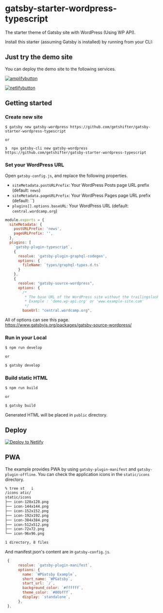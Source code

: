# gatsby-starter-wordpress-typescript
The starter theme of Gatsby site with WordPress (Using WP API).

Install this starter (assuming Gatsby is installed) by running from your CLI:

## Just try the demo site

You can deploy the demo site to the following services.

[![amplifybutton](https://oneclick.amplifyapp.com/button.svg)](https://console.aws.amazon.com/amplify/home#/deploy?repo=https://github.com/getshifter/gatsby-starter-wordpress-typescript/)


[![netlifybutton](https://www.netlify.com/img/deploy/button.svg)](https://app.netlify.com/start/deploy?repository=https://github.com/getshifter/gatsby-starter-wordpress-typescript/)


## Getting started

### Create new site

```
$ gatsby new gatsby-wordpress https://github.com/getshifter/gatsby-starter-wordpress-typescript

or

$  npx gatsby-cli new gatsby-wordpress https://github.com/getshifter/gatsby-starter-wordpress-typescript
```

### Set your WordPress URL

Open `gatsby-config.js`, and replace the following properties.

- `siteMetadata.postURLPrefix`: Your WordPress Posts page URL prefix (default: `news`)
- `siteMetadata.pageURLPrefix`: Your WordPress Pages page URL prefix (default: ``)
- `plugins[].options.baseURL`: Your WordPress URL (default: `central.wordcamp.org`)

```javascript
module.exports = {
  siteMetadata: {
    postURLPrefix: 'news',
    pageURLPrefix: '',
  },
  plugins: [
    `gatsby-plugin-typescript`,
    {
      resolve: 'gatsby-plugin-graphql-codegen',
      options: {
        fileName: `types/graphql-types.d.ts`
      }
    },
    {
      resolve: "gatsby-source-wordpress",
      options: {
        /*
         * The base URL of the WordPress site without the trailingslash and the protocol. This is required.
         * Example : 'demo.wp-api.org' or 'www.example-site.com'
         */
        baseUrl: "central.wordcamp.org",
```

All of options can see this page.
https://www.gatsbyjs.org/packages/gatsby-source-wordpress/

### Run in your Local

```bash
$ npm run develop

or

$ gatsby develop
```


### Build static HTML

```bash
$ npm run build

or

$ gatsby build
```

Generated HTML will be placed in `public` directory.

## Deploy

[![Deploy to Netlify](https://www.netlify.com/img/deploy/button.svg)](https://app.netlify.com/start/deploy?repository=https://github.com/getshifter/gatsby-starter-wordpress-typescript)

## PWA

The example provides PWA by using `gatsby-plugin-manifest` and `gatsby-plugin-offline`.
You can check the application icons in the `static/icons` directory.

```bash
% tree st   i
/icons atic/
static/icons
├── icon-128x128.png
├── icon-144x144.png
├── icon-152x152.png
├── icon-192x192.png
├── icon-384x384.png
├── icon-512x512.png
├── icon-72x72.png
└── icon-96x96.png

1 directory, 8 files
```

And manifest.json's content are in `gatsby-config.js`.

```javascript
 {
      resolve: `gatsby-plugin-manifest`,
      options: {
        name: `WPGatsby Example`,
        short_name: `WPGatsby`,
        start_url: `/`,
        background_color: `#ffffff`,
        theme_color: `#00bfff`,
        display: `standalone`,
      },
 },
```
